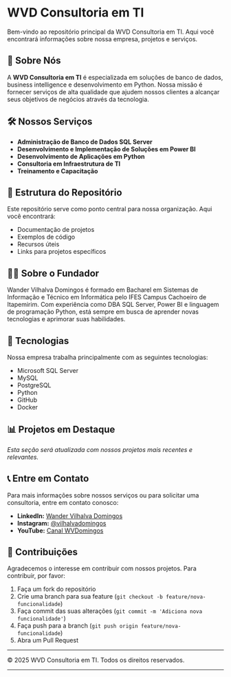 # WVD Consultoria em TI

Bem-vindo ao repositório principal da WVD Consultoria em TI. Aqui você encontrará informações sobre nossa empresa, projetos e serviços.

## 🚀 Sobre Nós

A **WVD Consultoria em TI** é especializada em soluções de banco de dados, business intelligence e desenvolvimento em Python. Nossa missão é fornecer serviços de alta qualidade que ajudem nossos clientes a alcançar seus objetivos de negócios através da tecnologia.

## 🛠️ Nossos Serviços

- **Administração de Banco de Dados SQL Server**
- **Desenvolvimento e Implementação de Soluções em Power BI**
- **Desenvolvimento de Aplicações em Python**
- **Consultoria em Infraestrutura de TI**
- **Treinamento e Capacitação**

## 📂 Estrutura do Repositório

Este repositório serve como ponto central para nossa organização. Aqui você encontrará:

- Documentação de projetos
- Exemplos de código
- Recursos úteis
- Links para projetos específicos

## 👨‍💻 Sobre o Fundador

Wander Vilhalva Domingos é formado em Bacharel em Sistemas de Informação e Técnico em Informática pelo IFES Campus Cachoeiro de Itapemirim. Com experiência como DBA SQL Server, Power BI e linguagem de programação Python, está sempre em busca de aprender novas tecnologias e aprimorar suas habilidades.

## 🔧 Tecnologias

Nossa empresa trabalha principalmente com as seguintes tecnologias:

- Microsoft SQL Server
- MySQL
- PostgreSQL
- Python
- GitHub
- Docker

## 📊 Projetos em Destaque

*Esta seção será atualizada com nossos projetos mais recentes e relevantes.*

## 📞 Entre em Contato

Para mais informações sobre nossos serviços ou para solicitar uma consultoria, entre em contato conosco:

- **LinkedIn:** [Wander Vilhalva Domingos](https://www.linkedin.com/in/wandervilhalvadomingos/)
- **Instagram:** [@vilhalvadomingos](https://www.instagram.com/vilhalvadomingos)
- **YouTube:** [Canal WVDomingos](https://www.youtube.com/channel/UCv3-FH7FLH0NrMH872H3lSQ)

## 🤝 Contribuições

Agradecemos o interesse em contribuir com nossos projetos. Para contribuir, por favor:

1. Faça um fork do repositório
2. Crie uma branch para sua feature (`git checkout -b feature/nova-funcionalidade`)
3. Faça commit das suas alterações (`git commit -m 'Adiciona nova funcionalidade'`)
4. Faça push para a branch (`git push origin feature/nova-funcionalidade`)
5. Abra um Pull Request

---

© 2025 WVD Consultoria em TI. Todos os direitos reservados.

---
